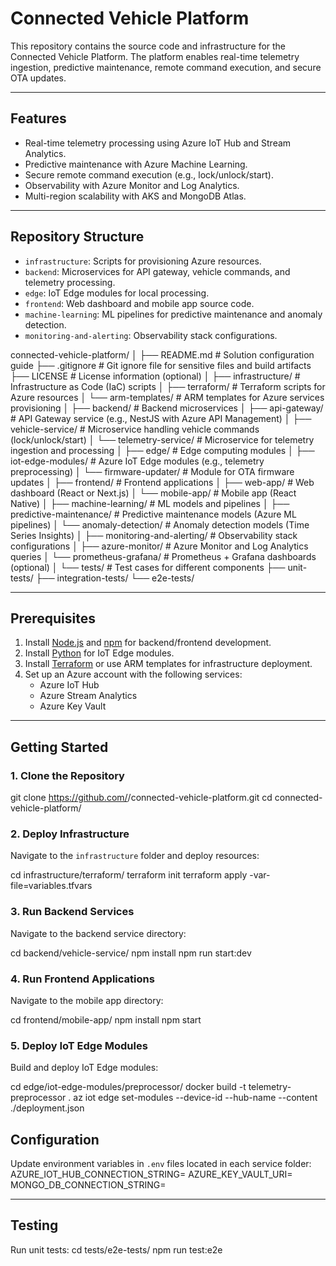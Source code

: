 # Connected Vehicle Platform

This repository contains the source code and infrastructure for the Connected Vehicle Platform. The platform enables real-time telemetry ingestion, predictive maintenance, remote command execution, and secure OTA updates.

---

## **Features**
- Real-time telemetry processing using Azure IoT Hub and Stream Analytics.
- Predictive maintenance with Azure Machine Learning.
- Secure remote command execution (e.g., lock/unlock/start).
- Observability with Azure Monitor and Log Analytics.
- Multi-region scalability with AKS and MongoDB Atlas.

---

## **Repository Structure**
- `infrastructure`: Scripts for provisioning Azure resources.
- `backend`: Microservices for API gateway, vehicle commands, and telemetry processing.
- `edge`: IoT Edge modules for local processing.
- `frontend`: Web dashboard and mobile app source code.
- `machine-learning`: ML pipelines for predictive maintenance and anomaly detection.
- `monitoring-and-alerting`: Observability stack configurations.

connected-vehicle-platform/
│
├── README.md                # Solution configuration guide
├── .gitignore               # Git ignore file for sensitive files and build artifacts
├── LICENSE                  # License information (optional)
│
├── infrastructure/          # Infrastructure as Code (IaC) scripts
│   ├── terraform/           # Terraform scripts for Azure resources
│   └── arm-templates/       # ARM templates for Azure services provisioning
│
├── backend/                 # Backend microservices
│   ├── api-gateway/         # API Gateway service (e.g., NestJS with Azure API Management)
│   ├── vehicle-service/     # Microservice handling vehicle commands (lock/unlock/start)
│   └── telemetry-service/   # Microservice for telemetry ingestion and processing
│
├── edge/                    # Edge computing modules
│   ├── iot-edge-modules/    # Azure IoT Edge modules (e.g., telemetry preprocessing)
│   └── firmware-updater/    # Module for OTA firmware updates
│
├── frontend/                # Frontend applications
│   ├── web-app/             # Web dashboard (React or Next.js)
│   └── mobile-app/          # Mobile app (React Native)
│
├── machine-learning/        # ML models and pipelines
│   ├── predictive-maintenance/  # Predictive maintenance models (Azure ML pipelines)
│   └── anomaly-detection/       # Anomaly detection models (Time Series Insights)
│
├── monitoring-and-alerting/ # Observability stack configurations
│   ├── azure-monitor/       # Azure Monitor and Log Analytics queries
│   └── prometheus-grafana/  # Prometheus + Grafana dashboards (optional)
│
└── tests/                   # Test cases for different components
    ├── unit-tests/
    ├── integration-tests/
    └── e2e-tests/

---

## **Prerequisites**
1. Install [Node.js](https://nodejs.org/) and [npm](https://www.npmjs.com/) for backend/frontend development.
2. Install [Python](https://www.python.org/) for IoT Edge modules.
3. Install [Terraform](https://www.terraform.io/) or use ARM templates for infrastructure deployment.
4. Set up an Azure account with the following services:
   - Azure IoT Hub
   - Azure Stream Analytics
   - Azure Key Vault

---

## **Getting Started**

### **1. Clone the Repository**
git clone https://github.com/<your-org>/connected-vehicle-platform.git
cd connected-vehicle-platform/


### **2. Deploy Infrastructure**
Navigate to the `infrastructure` folder and deploy resources:

cd infrastructure/terraform/
terraform init
terraform apply -var-file=variables.tfvars


### **3. Run Backend Services**
Navigate to the backend service directory:

cd backend/vehicle-service/
npm install
npm run start:dev


### **4. Run Frontend Applications**
Navigate to the mobile app directory:

cd frontend/mobile-app/
npm install
npm start


### **5. Deploy IoT Edge Modules**
Build and deploy IoT Edge modules:

cd edge/iot-edge-modules/preprocessor/
docker build -t telemetry-preprocessor .
az iot edge set-modules --device-id <device-id> --hub-name <iot-hub-name> --content ./deployment.json



## **Configuration**
Update environment variables in `.env` files located in each service folder:
AZURE_IOT_HUB_CONNECTION_STRING=<your-iot-hub-connection-string>
AZURE_KEY_VAULT_URI=<your-key-vault-uri>
MONGO_DB_CONNECTION_STRING=<your-mongo-db-uri>


---

## **Testing**
Run unit tests:
cd tests/e2e-tests/
npm run test:e2e


